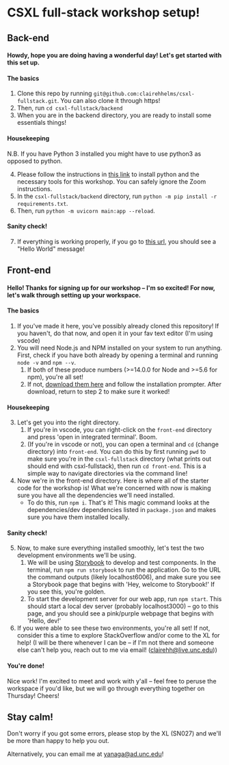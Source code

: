 # CSXL full-stack workshop setup!

## Back-end

#### Howdy, hope you are doing having a wonderful day! Let's get started with this set up. 

#### The basics
1. Clone this repo by running `git@github.com:clairehhelms/csxl-fullstack.git`. You can also clone it through https! 
2. Then, run `cd csxl-fullstack/backend`
3. When you are in the backend directory, you are ready to install some essentials things! 

#### Housekeeping

N.B. If you have Python 3 installed you might have to use python3 as opposed to python.

4. Please follow the instructions in [this link](https://21s.comp110.com/resources/setup/software.html) to install python and the necessary tools for this workshop. You can safely ignore the Zoom instructions.
5. In the `csxl-fullstack/backend` directory, run `python -m pip install -r requirements.txt`.
6. Then, run `python -m uvicorn main:app --reload`. 

#### Sanity check!

7. If everything is working properly, if you go to [this url](http://localhost:8000/api/health), you should see a "Hello World" message!

## Front-end

#### Hello! Thanks for signing up for our workshop – I'm so excited! For now, let's walk through setting up your workspace.

#### The basics
1. If you've made it here, you've possibly already cloned this repository! If you haven't, do that now, and open it in your fav text editor (I'm using vscode)
2. You will need Node.js and NPM installed on your system to run anything. First, check if you have both already by opening a terminal and running `node -v` and `npm --v`.
    1. If both of these produce numbers (>=14.0.0 for Node and >=5.6 for npm), you're all set!
    2. If not, [download them here](https://nodejs.org/en/download/) and follow the installation prompter. After download, return to step 2 to make sure it worked!

#### Housekeeping
3. Let's get you into the right directory. 
    1. If you're in vscode, you can right-click on the `front-end` directory and press 'open in integrated terminal'. Boom.
    2. (If you're in vscode or not), you can open a terminal and `cd` (change directory) into `front-end`. You can do this by first running `pwd` to make sure you're in the `csxl-fullstack` directory (what prints out should end with csxl-fullstack), then run `cd front-end`. This is a simple way to navigate directories via the command line!
4. Now we're in the front-end directory. Here is where all of the starter code for the workshop is! What we're concerned with now is making sure you have all the dependencies we'll need installed. 
    - To do this, run `npm i`. That's it! This magic command looks at the dependencies/dev dependencies listed in `package.json` and makes sure you have them installed locally.

#### Sanity check!
5. Now, to make sure everything installed smoothly, let's test the two development environments we'll be using.
    1. We will be using [Storybook](https://storybook.js.org/docs/react/get-started/introduction) to develop and test components. In the terminal, run `npm run storybook` to run the application. Go to the URL the command outputs (likely localhost6006), and make sure you see a Storybook page that begins with 'Hey, welcome to Storybook!' If you see this, you're golden.
    2. To start the development server for our web app, run `npm start`. This should start a local dev server (probably localhost3000) – go to this page, and you should see a pink/purple webpage that begins with 'Hello, dev!'
6. If you were able to see these two environments, you're all set! If not, consider this a time to explore StackOverflow and/or come to the XL for help! (I will be there whenever I can be – if I'm not there and someone else can't help you, reach out to me via email! (clairehh@live.unc.edu))

#### You're done!
Nice work! I'm excited to meet and work with y'all – feel free to peruse the workspace if you'd like, but we will go through everything together on Thursday! Cheers!

## Stay calm! 

Don't worry if you got some errors, please stop by the XL (SN027) and we'll be more than happy to help you out. 

Alternatively, you can email me at yanaga@ad.unc.edu!
